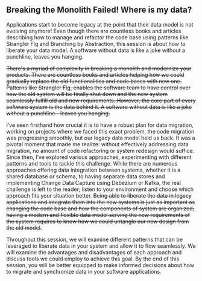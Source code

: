 ## Breaking the Monolith Failed! Where is my data?

Applications start to become legacy at the point that their data model is not evolving anymore! Even though there are
countless books and articles describing how to manage and refactor the code base using patterns like Strangler Fig and
Branching by Abstraction, this session is about how to liberate your data model. A software without data is like a joke
without a punchline, leaves you hanging.

~~There's a myriad of complexity in breaking a monolith and modernize your products. There are countless books and
articles helping how we could gradually replace the old functionalities and code bases with new one. Patterns like
Strangler Fig, enables the software team to have control over how the old system will be finally shut down and the new
system seamlessly fulfill old and new requirements. However, the core part of every software system is the data behind
it. A software without data is like a joke without a punchline—leaves you hanging.~~

I’ve seen firsthand how crucial it is to have a robust plan for data migration, working on projects where we faced this
exact problem, the code migration was progressing smoothly, but our legacy data model held us back. It was a pivotal
moment that made me realize: without effectively addressing data migration, no amount of code refactoring or system
redesign would suffice. Since then, I’ve explored various approaches, experimenting with different patterns and tools to
tackle this challenge. While there are numerous approaches offering data integration between systems, whether it is a 
shared database or schema, to having separate data stores and implementing Change Data Capture using Debezium or Kafka, the 
real challenge is left to the reader; listen to your environment and choose which approach fits your situation better.
~~Being able to liberate the data in legacy applications and integrate them into the new systems is just as important as
changing the code base and how the components of system are organized; having a modern and flexible data model serving
the new requirements of the system requires to know how we could untangle our new design from the old model.~~

Throughout this session, we will examine different patterns that can be leveraged to liberate data in your system and
allow it to flow seamlessly. We will examine the advantages and disadvantages of each approach and discuss tools we
could employ to achieve this goal. By the end of this session, you will be better equipped to make informed decisions
about how to migrate and synchronize data in your software applications.
